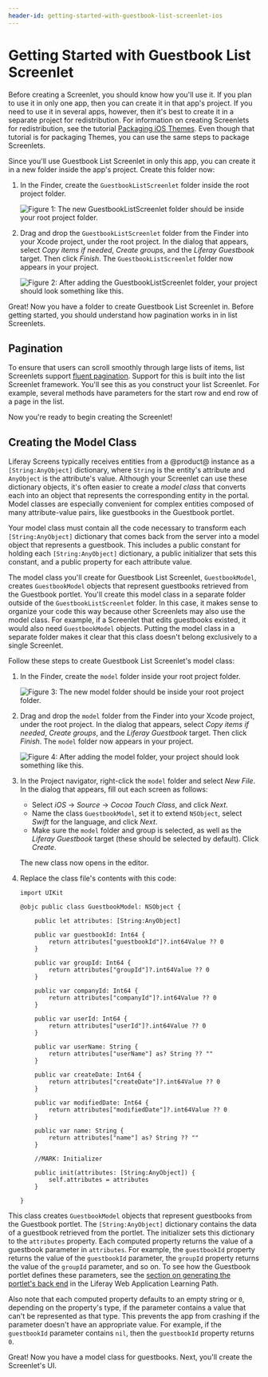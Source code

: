 ```yaml
---
header-id: getting-started-with-guestbook-list-screenlet-ios
---
```


# Getting Started with Guestbook List Screenlet

Before creating a Screenlet, you should know how you'll use it. If you plan to 
use it in only one app, then you can create it in that app's project. If you 
need to use it in several apps, however, then it's best to create it in a 
separate project for redistribution. For information on creating Screenlets for 
redistribution, see the tutorial 
[Packaging iOS Themes](/docs/7-0/tutorials/-/knowledge_base/t/packaging-ios-themes). 
Even though that tutorial is for packaging Themes, you can use the same steps to 
package Screenlets. 

Since you'll use Guestbook List Screenlet in only this app, you can create it in 
a new folder inside the app's project. Create this folder now: 

1.  In the Finder, create the `GuestbookListScreenlet` folder inside the root 
    project folder. 

    ![Figure 1: The new `GuestbookListScreenlet` folder should be inside your root project folder.](../../../images/ios-lp-guestbook-screenlet-finder.png)

2.  Drag and drop the `GuestbookListScreenlet` folder from the Finder into your 
    Xcode project, under the root project. In the dialog that appears, select 
    *Copy items if needed*, *Create groups*, and the *Liferay Guestbook* target. 
    Then click *Finish*. The `GuestbookListScreenlet` folder now appears in your 
    project. 

    ![Figure 2: After adding the `GuestbookListScreenlet` folder, your project should look something like this.](../../../images/ios-lp-gb-screenlet-proj-nav.png)

Great! Now you have a folder to create Guestbook List Screenlet in. Before 
getting started, you should understand how pagination works in in list 
Screenlets. 

## Pagination

To ensure that users can scroll smoothly through large lists of items, list 
Screenlets support 
[fluent pagination](http://www.iosnomad.com/blog/2014/4/21/fluent-pagination). 
Support for this is built into the list Screenlet framework. You'll see this as 
you construct your list Screenlet. For example, several methods have parameters 
for the start row and end row of a page in the list. 

Now you're ready to begin creating the Screenlet! 

## Creating the Model Class

Liferay Screens typically receives entities from a @product@ instance as a 
`[String:AnyObject]` dictionary, where `String` is the entity's attribute and 
`AnyObject` is the attribute's value. Although your Screenlet can use these 
dictionary objects, it's often easier to create a *model class* that converts 
each into an object that represents the corresponding entity in the portal. 
Model classes are especially convenient for complex entities composed of many 
attribute-value pairs, like guestbooks in the Guestbook portlet. 

Your model class must contain all the code necessary to transform each 
`[String:AnyObject]` dictionary that comes back from the server into a model 
object that represents a guestbook. This includes a public constant for holding 
each `[String:AnyObject]` dictionary, a public initializer that sets this 
constant, and a public property for each attribute value. 

The model class you'll create for Guestbook List Screenlet, `GuestbookModel`, 
creates `GuestbookModel` objects that represent guestbooks retrieved from the 
Guestbook portlet. You'll create this model class in a separate folder outside 
of the `GuestbookListScreenlet` folder. In this case, it makes sense to organize 
your code this way because other Screenlets may also use the model class. For 
example, if a Screenlet that edits guestbooks existed, it would also need 
`GuestbookModel` objects. Putting the model class in a separate folder makes it 
clear that this class doesn't belong exclusively to a single Screenlet. 

Follow these steps to create Guestbook List Screenlet's model class: 

1.  In the Finder, create the `model` folder inside your root project folder. 

    ![Figure 3: The new `model` folder should be inside your root project folder.](../../../images/ios-lp-model-finder.png)

2.  Drag and drop the `model` folder from the Finder into your Xcode project, 
    under the root project. In the dialog that appears, select *Copy items if 
    needed*, *Create groups*, and the *Liferay Guestbook* target. Then click 
    *Finish*. The `model` folder now appears in your project. 

    ![Figure 4: After adding the `model` folder, your project should look something like this.](../../../images/ios-lp-model-project-nav.png)

3.  In the Project navigator, right-click the `model` folder and select *New 
    File*. In the dialog that appears, fill out each screen as follows: 

    - Select *iOS* &rarr; *Source* &rarr; *Cocoa Touch Class*, and click *Next*. 
    - Name the class `GuestbookModel`, set it to extend `NSObject`, select 
      *Swift* for the language, and click *Next*.
    - Make sure the `model` folder and group is selected, as well as the 
      *Liferay Guestbook* target (these should be selected by default). Click 
      *Create*.

    The new class now opens in the editor. 

4.  Replace the class file's contents with this code: 

        import UIKit

        @objc public class GuestbookModel: NSObject {

            public let attributes: [String:AnyObject]

            public var guestbookId: Int64 {
                return attributes["guestbookId"]?.int64Value ?? 0
            }

            public var groupId: Int64 {
                return attributes["groupId"]?.int64Value ?? 0
            }

            public var companyId: Int64 {
                return attributes["companyId"]?.int64Value ?? 0
            }

            public var userId: Int64 {
                return attributes["userId"]?.int64Value ?? 0
            }

            public var userName: String {
                return attributes["userName"] as? String ?? ""
            }

            public var createDate: Int64 {
                return attributes["createDate"]?.int64Value ?? 0
            }

            public var modifiedDate: Int64 {
                return attributes["modifiedDate"]?.int64Value ?? 0
            }

            public var name: String {
                return attributes["name"] as? String ?? ""
            }

            //MARK: Initializer

            public init(attributes: [String:AnyObject]) {
                self.attributes = attributes
            }

        }

This class creates `GuestbookModel` objects that represent guestbooks from the 
Guestbook portlet. The `[String:AnyObject]` dictionary contains the data of a 
guestbook retrieved from the portlet. The initializer sets this dictionary to 
the `attributes` property. Each computed property returns the value of a 
guestbook parameter in `attributes`. For example, the `guestbookId` property 
returns the value of the `guestbookId` parameter, the `groupId` property returns 
the value of the `groupId` parameter, and so on. To see how the Guestbook 
portlet defines these parameters, see the 
[section on generating the portlet's back end](/docs/7-0/tutorials/-/knowledge_base/t/generating-the-back-end) 
in the Liferay Web Application Learning Path. 

Also note that each computed property defaults to an empty string or `0`, 
depending on the property's type, if the parameter contains a value that can't 
be represented as that type. This prevents the app from crashing if the 
parameter doesn't have an appropriate value. For example, if the `guestbookId` 
parameter contains `nil`, then the `guestbookId` property returns `0`. 

Great! Now you have a model class for guestbooks. Next, you'll create the 
Screenlet's UI. 
